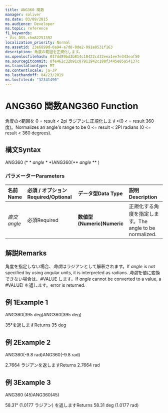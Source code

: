 ```yaml
---
title: ANG360 関数
manager: soliver
ms.date: 03/09/2015
ms.audience: Developer
ms.topic: reference
f1_keywords:
- Vis_DSS.chm82251392
localization_priority: Normal
ms.assetid: 23e6899d-0a94-a7d8-8de2-091e0531f163
description: 角度の範囲を正規化します。
ms.openlocfilehash: 017dd89bd3b814c10422cd32eea1ee7e343eaf50
ms.sourcegitcommit: 8fe462c32b91c87911942c188f3445e85a54137c
ms.translationtype: MT
ms.contentlocale: ja-JP
ms.lasthandoff: 04/23/2019
ms.locfileid: "32341490"
---
```

# <a name="ang360-function"></a><span data-ttu-id="747b8-103">ANG360 関数</span><span class="sxs-lookup"><span data-stu-id="747b8-103">ANG360 Function</span></span>

<span data-ttu-id="747b8-104">角度の\<範囲を 0 = result \< 2pi ラジアンに正規化します\<(0 \< = result 360 度)。</span><span class="sxs-lookup"><span data-stu-id="747b8-104">Normalizes an angle's range to be 0 \<= result \< 2PI radians (0 \<= result \< 360 degrees).</span></span>
  
## <a name="syntax"></a><span data-ttu-id="747b8-105">構文</span><span class="sxs-lookup"><span data-stu-id="747b8-105">Syntax</span></span>

<span data-ttu-id="747b8-106">ANG360 (\* \* *angle* \* \*)</span><span class="sxs-lookup"><span data-stu-id="747b8-106">ANG360(\*\* *angle* \*\* )</span></span> 
  
### <a name="parameters"></a><span data-ttu-id="747b8-107">パラメーター</span><span class="sxs-lookup"><span data-stu-id="747b8-107">Parameters</span></span>

|<span data-ttu-id="747b8-108">**名前**</span><span class="sxs-lookup"><span data-stu-id="747b8-108">**Name**</span></span>|<span data-ttu-id="747b8-109">**必須 / オプション**</span><span class="sxs-lookup"><span data-stu-id="747b8-109">**Required/Optional**</span></span>|<span data-ttu-id="747b8-110">**データ型**</span><span class="sxs-lookup"><span data-stu-id="747b8-110">**Data Type**</span></span>|<span data-ttu-id="747b8-111">**説明**</span><span class="sxs-lookup"><span data-stu-id="747b8-111">**Description**</span></span>|
|:-----|:-----|:-----|:-----|
| <span data-ttu-id="747b8-112">_直交_</span><span class="sxs-lookup"><span data-stu-id="747b8-112">_angle_</span></span> <br/> |<span data-ttu-id="747b8-113">必須</span><span class="sxs-lookup"><span data-stu-id="747b8-113">Required</span></span>  <br/> |<span data-ttu-id="747b8-114">**数値型 (Numeric)**</span><span class="sxs-lookup"><span data-stu-id="747b8-114">**Numeric**</span></span> <br/> |<span data-ttu-id="747b8-115">正規化する角度を指定します。</span><span class="sxs-lookup"><span data-stu-id="747b8-115">The angle to be normalized.</span></span>  <br/> |
   
## <a name="remarks"></a><span data-ttu-id="747b8-116">解説</span><span class="sxs-lookup"><span data-stu-id="747b8-116">Remarks</span></span>

<span data-ttu-id="747b8-117">角度を指定しない場合、*角度*はラジアンとして解釈されます。</span><span class="sxs-lookup"><span data-stu-id="747b8-117">If  *angle*  is not specified by using angular units, it is interpreted as radians.</span></span> <span data-ttu-id="747b8-118">*角度*を値に変換できない場合は、#VALUE します。</span><span class="sxs-lookup"><span data-stu-id="747b8-118">If  *angle*  cannot be converted to a value, a #VALUE!</span></span> <span data-ttu-id="747b8-119">を返します。</span><span class="sxs-lookup"><span data-stu-id="747b8-119">error is returned.</span></span> 
  
## <a name="example-1"></a><span data-ttu-id="747b8-120">例 1</span><span class="sxs-lookup"><span data-stu-id="747b8-120">Example 1</span></span>

<span data-ttu-id="747b8-121">ANG360(395 deg)</span><span class="sxs-lookup"><span data-stu-id="747b8-121">ANG360(395 deg)</span></span>
  
<span data-ttu-id="747b8-122">35°を返します</span><span class="sxs-lookup"><span data-stu-id="747b8-122">Returns 35 deg</span></span>
  
## <a name="example-2"></a><span data-ttu-id="747b8-123">例 2</span><span class="sxs-lookup"><span data-stu-id="747b8-123">Example 2</span></span>

<span data-ttu-id="747b8-124">ANG360(-9.8 rad)</span><span class="sxs-lookup"><span data-stu-id="747b8-124">ANG360(-9.8 rad)</span></span>
  
<span data-ttu-id="747b8-125">2.7664 ラジアンを返します</span><span class="sxs-lookup"><span data-stu-id="747b8-125">Returns 2.7664 rad</span></span>
  
## <a name="example-3"></a><span data-ttu-id="747b8-126">例 3</span><span class="sxs-lookup"><span data-stu-id="747b8-126">Example 3</span></span>

<span data-ttu-id="747b8-127">ANG360 (45)</span><span class="sxs-lookup"><span data-stu-id="747b8-127">ANG360(45)</span></span>
  
<span data-ttu-id="747b8-128">58.31° (1.0177 ラジアン) を返します</span><span class="sxs-lookup"><span data-stu-id="747b8-128">Returns 58.31 deg (1.0177 rad)</span></span>
  

